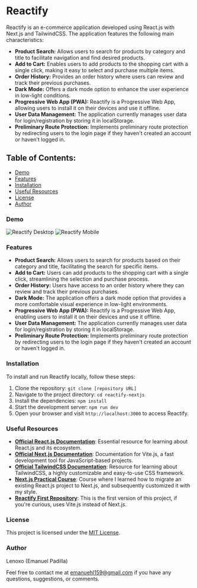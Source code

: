 # Reactify

Reactify is an e-commerce application developed using React.js with Next.js and TailwindCSS. The application features the following main characteristics:

- **Product Search:** Allows users to search for products by category and title to facilitate navigation and find desired products.
- **Add to Cart:** Enables users to add products to the shopping cart with a single click, making it easy to select and purchase multiple items.
- **Order History:** Provides an order history where users can review and track their previous purchases.
- **Dark Mode:** Offers a dark mode option to enhance the user experience in low-light conditions.
- **Progressive Web App (PWA):** Reactify is a Progressive Web App, allowing users to install it on their devices and use it offline.
- **User Data Management:** The application currently manages user data for login/registration by storing it in localStorage.
- **Preliminary Route Protection:** Implements preliminary route protection by redirecting users to the login page if they haven't created an account or haven't logged in.

## Table of Contents:
- [Demo](#demo)
- [Features](#features)
- [Installation](#installation)
- [Useful Resources](#useful-resources)
- [License](#license)
- [Author](#author)

### Demo

![Reactify Desktop](https://media.giphy.com/media/v1.Y2lkPTc5MGI3NjExMzU3ZGMzMjE3NmY5MGUzMTA1Nzk4OWY1ODM3N2ZjYTAzMzJiMDg0OCZlcD12MV9pbnRlcm5hbF9naWZzX2dpZklkJmN0PWc/UnyEus52Feckdb6NSH/giphy.gif)
![Reactify Mobile](https://media.giphy.com/media/v1.Y2lkPTc5MGI3NjExOTkzMTM0ZDhmMWM5MjJkM2JiNjY0NTM4YTU1M2YzZmUwOGJjZWM4YyZlcD12MV9pbnRlcm5hbF9naWZzX2dpZklkJmN0PWc/WiiPIpay0CbI6ZiNdS/giphy.gif)

### Features

- **Product Search:** Allows users to search for products based on their category and title, facilitating the search for specific items.
- **Add to Cart:** Users can add products to the shopping cart with a single click, streamlining the selection and purchase process.
- **Order History:** Users have access to an order history where they can review and track their previous purchases.
- **Dark Mode:** The application offers a dark mode option that provides a more comfortable visual experience in low-light environments.
- **Progressive Web App (PWA):** Reactify is a Progressive Web App, enabling users to install it on their devices and use it offline.
- **User Data Management:** The application currently manages user data for login/registration by storing it in localStorage.
- **Preliminary Route Protection:** Implements preliminary route protection by redirecting users to the login page if they haven't created an account or haven't logged in.

### Installation

To install and run Reactify locally, follow these steps:

1. Clone the repository: `git clone [repository URL]`
2. Navigate to the project directory: `cd reactify-nextjs`
3. Install the dependencies: `npm install`
4. Start the development server: `npm run dev`
5. Open your browser and visit `http://localhost:3000` to access Reactify.

### Useful Resources

- **[Official React.js Documentation](https://react.dev/)**: Essential resource for learning about React.js and its ecosystem.
- **[Official Next.js Documentation](https://nextjs.org/docs)**: Documentation for Vite.js, a fast development tool for JavaScript-based projects.
- **[Official TailwindCSS Documentation](https://tailwindcss.com/)**: Resource for learning about TailwindCSS, a highly customizable and easy-to-use CSS framework.
- **[Next.js Practical Course](https://platzi.com/cursos/nextjs-practico/)**: Course where I learned how to migrate an existing React.js project to Next.js, and subsequently customized it with my style.
- **[Reactify First Repository](https://github.com/Lenoxo/react-ecommerce)**: This is the first version of this project, if you're curious, uses Vite.js instead of Next.js.

### License

This project is licensed under the [MIT License](LICENSE).

### Author

Lenoxo (Emanuel Padilla)

Feel free to contact me at [emanuehl159@gmail.com](mailto:emanuehl159@gmail.com) if you have any questions, suggestions, or comments.